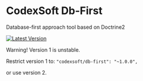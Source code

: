 # CodexSoft Db-First
Database-first approach tool based on Doctrine2

[![Latest Version](https://img.shields.io/github/release/codexsoft/db-first.svg?style=flat-square)](https://github.com/codexsoft/db-first/releases)

Warning! Version 1 is unstable.

Restrict version 1 to:
`"codexsoft/db-first": "~1.0.0",`

or use version 2.
